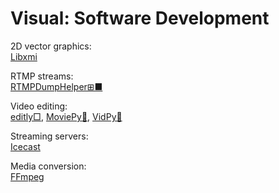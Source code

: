 # Visual: Software Development

2D vector graphics:  
[Libxmi](https://www.gnu.org/software/libxmi/)

RTMP streams:  
[RTMPDumpHelper⊞■](https://www.nirsoft.net/utils/rtmp_dump_helper.html)

Video editing:  
[editly□](https://github.com/mifi/editly),
[MoviePy🐍](https://zulko.github.io/moviepy/),
[VidPy🐍](https://antiboredom.github.io/vidpy/)

Streaming servers:  
[Icecast](https://icecast.org/)

Media conversion:  
[FFmpeg](https://ffmpeg.org/)
